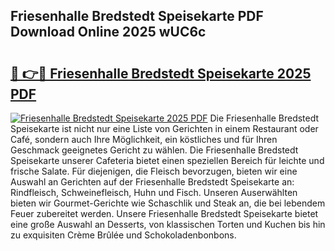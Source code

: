 ## Friesenhalle Bredstedt Speisekarte PDF Download Online 2025 wUC6c

# <h2><a href="http://gcbrfty.nevu.top/?p=Friesenhalle+Bredstedt+Speisekarte">🔗 👉🔴 Friesenhalle Bredstedt Speisekarte 2025 PDF</a></h2>

[![Friesenhalle Bredstedt Speisekarte 2025 PDF](https://i.imgur.com/dBaPXMq.png)](http://gcbrfty.nevu.top/?p=Friesenhalle+Bredstedt+Speisekarte)
Die Friesenhalle Bredstedt Speisekarte ist nicht nur eine Liste von Gerichten in einem Restaurant oder Café, sondern auch Ihre Möglichkeit, ein köstliches und für Ihren Geschmack geeignetes Gericht zu wählen. Die Friesenhalle Bredstedt Speisekarte unserer Cafeteria bietet einen speziellen Bereich für leichte und frische Salate. Für diejenigen, die Fleisch bevorzugen, bieten wir eine Auswahl an Gerichten auf der Friesenhalle Bredstedt Speisekarte an: Rindfleisch, Schweinefleisch, Huhn und Fisch. Unseren Auserwählten bieten wir Gourmet-Gerichte wie Schaschlik und Steak an, die bei lebendem Feuer zubereitet werden. Unsere Friesenhalle Bredstedt Speisekarte bietet eine große Auswahl an Desserts, von klassischen Torten und Kuchen bis hin zu exquisiten Crème Brûlée und Schokoladenbonbons.
